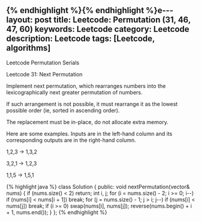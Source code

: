 {% endhighlight %}{% endhighlight %}e---
layout:     post
title:      Leetcode: Permutation (31, 46, 47, 60)
keywords:   Leetcode
category:   Leetcode 
description: Leetcode
tags:		[Leetcode, algorithms]
---
Leetcode Permutation Serials

Leetcode 31: Next Permutation

Implement next permutation, which rearranges numbers into the lexicographically next greater permutation of numbers.

If such arrangement is not possible, it must rearrange it as the lowest possible order (ie, sorted in ascending order).

The replacement must be in-place, do not allocate extra memory.

Here are some examples. Inputs are in the left-hand column and its corresponding outputs are in the right-hand column.

1,2,3 → 1,3,2

3,2,1 → 1,2,3

1,1,5 → 1,5,1

{% highlight java %}
class Solution {
public:
    void nextPermutation(vector<int>& nums) {
        if (nums.size() < 2)
            return;
        int i, j;
        for (i = nums.size() - 2; i >= 0; i--)
            if (nums[i] < nums[i + 1])
                break;
        for (j = nums.size() - 1; j > i; j--)
            if (nums[i] < nums[j])
                break;
        if (i >= 0)
            swap(nums[i], nums[j]);
        reverse(nums.begin() + i + 1, nums.end());
    }
};
{% endhighlight %}


